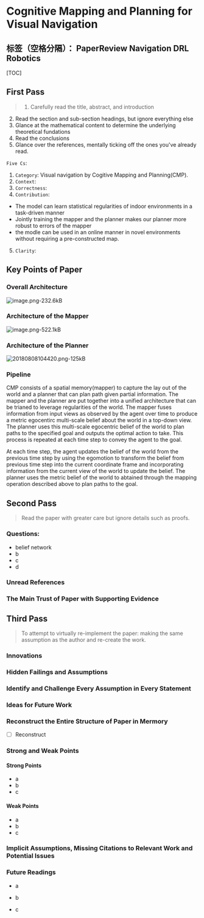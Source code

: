 ﻿# Cognitive Mapping and Planning for Visual Navigation

标签（空格分隔）： PaperReview Navigation DRL Robotics
---

[TOC]

## First Pass
> 1. Carefully read the title, abstract, and introduction
2. Read the section and sub-section headings, but ignore everything else
3. Glance at the mathematical content to determine the underlying theoretical fundations
4. Read the conclusions
5. Glance over the references, mentally ticking off the ones you've already read.

`Five Cs`:
1. `Category`: Visual navigation by Cogitive Mapping and Planning(CMP).
2. `Context`: 
3. `Correctness`: 
4. `Contribution`: 
 * The model can learn statistical regularities of indoor environments in a task-driven manner
 * Jointly training the mapper and the planner makes our planner more robust to errors of the mapper
 * the modle can be used in an online manner in novel environments without requiring a pre-constructed map.
5. `Clarity`: 


## Key Points of Paper
### Overall Architecture 
![image.png-232.6kB][1]
### Architecture of the Mapper
![image.png-522.1kB][2]

### Architecture of the Planner
![20180808104420.png-125kB][3]

### Pipeline 
CMP consists of a spatial memory(mapper) to capture the lay out of the world and a planner that can plan path given partial information. The mapper and the planner are put together into a unified architecture that can be trianed to leverage regularities of the world. The mapper fuses information from input views as observed by the agent over time to produce a metric egocentirc multi-scale belief about the world in a top-down view. The planner uses this multi-scale egocentric belief of the world to plan paths to the specified goal and outputs the optimal action to take. This process is repeated at each time step to convey the agent to the goal.

At each time step, the agent updates the belief of the world from the previous time step by using the egomotion to transform the belief from previous time step into the current coordinate frame and incorporating information from the current view of the world to update the belief. The planner uses the metric belief of the world to abtained through the mapping operation described above to plan paths to the goal.

## Second Pass
> Read the paper with greater care but ignore details such as proofs.
### Questions:
* belief network
* b
* c
* d


### Unread References
> 

### The Main Trust of Paper with Supporting Evidence

## Third Pass
> To attempt to virtually re-implement the paper: making the same assumption as the author and re-create the work.

### Innovations

### Hidden Failings and Assumptions

### Identify and Challenge Every Assumption in Every Statement

### Ideas for Future Work

### Reconstruct the Entire Structure of Paper in Mermory
- [ ] Reconstruct

### Strong and Weak Points
#### Strong Points
* a
* b
* c

#### Weak Points
* a
* b
* c

### Implicit Assumptions, Missing Citations to Relevant Work and Potential Issues


### Future Readings
* a
* b
* c


  [1]: http://static.zybuluo.com/Counting/1vuszzz5vjn5y2zp1alvi0cu/image.png
  [2]: http://static.zybuluo.com/Counting/m7t11850pxzjhu627mkfau6r/image.png
  [3]: http://static.zybuluo.com/Counting/5urq94ng9qz2hdh9ybz4ppiy/QQ%E6%88%AA%E5%9B%BE20180808104420.png